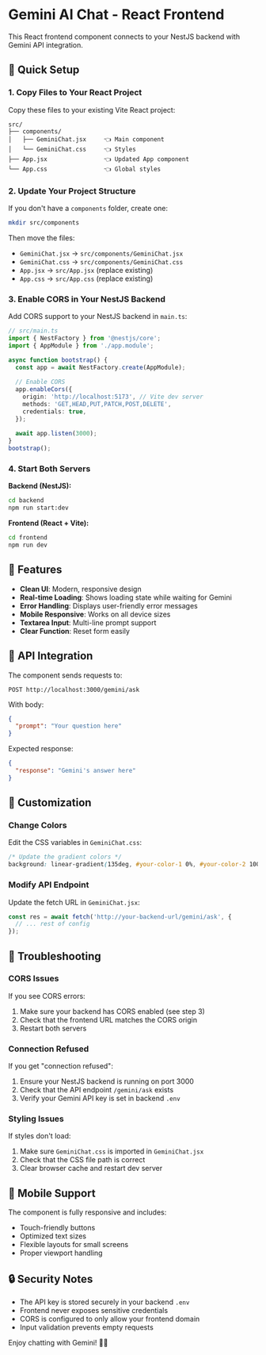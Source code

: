 # Gemini AI Chat - React Frontend

This React frontend component connects to your NestJS backend with Gemini API integration.

## 🚀 Quick Setup

### 1. **Copy Files to Your React Project**

Copy these files to your existing Vite React project:

```
src/
├── components/
│   ├── GeminiChat.jsx     👈 Main component
│   └── GeminiChat.css     👈 Styles
├── App.jsx                👈 Updated App component
└── App.css                👈 Global styles
```

### 2. **Update Your Project Structure**

If you don't have a `components` folder, create one:

```bash
mkdir src/components
```

Then move the files:
- `GeminiChat.jsx` → `src/components/GeminiChat.jsx`
- `GeminiChat.css` → `src/components/GeminiChat.css`
- `App.jsx` → `src/App.jsx` (replace existing)
- `App.css` → `src/App.css` (replace existing)

### 3. **Enable CORS in Your NestJS Backend**

Add CORS support to your NestJS backend in `main.ts`:

```typescript
// src/main.ts
import { NestFactory } from '@nestjs/core';
import { AppModule } from './app.module';

async function bootstrap() {
  const app = await NestFactory.create(AppModule);
  
  // Enable CORS
  app.enableCors({
    origin: 'http://localhost:5173', // Vite dev server
    methods: 'GET,HEAD,PUT,PATCH,POST,DELETE',
    credentials: true,
  });
  
  await app.listen(3000);
}
bootstrap();
```

### 4. **Start Both Servers**

**Backend (NestJS):**
```bash
cd backend
npm run start:dev
```

**Frontend (React + Vite):**
```bash
cd frontend
npm run dev
```

## 🎯 Features

- **Clean UI**: Modern, responsive design
- **Real-time Loading**: Shows loading state while waiting for Gemini
- **Error Handling**: Displays user-friendly error messages
- **Mobile Responsive**: Works on all device sizes
- **Textarea Input**: Multi-line prompt support
- **Clear Function**: Reset form easily

## 🔧 API Integration

The component sends requests to:
```
POST http://localhost:3000/gemini/ask
```

With body:
```json
{
  "prompt": "Your question here"
}
```

Expected response:
```json
{
  "response": "Gemini's answer here"
}
```

## 🎨 Customization

### Change Colors
Edit the CSS variables in `GeminiChat.css`:

```css
/* Update the gradient colors */
background: linear-gradient(135deg, #your-color-1 0%, #your-color-2 100%);
```

### Modify API Endpoint
Update the fetch URL in `GeminiChat.jsx`:

```javascript
const res = await fetch('http://your-backend-url/gemini/ask', {
  // ... rest of config
});
```

## 🐛 Troubleshooting

### CORS Issues
If you see CORS errors:
1. Make sure your backend has CORS enabled (see step 3)
2. Check that the frontend URL matches the CORS origin
3. Restart both servers

### Connection Refused
If you get "connection refused":
1. Ensure your NestJS backend is running on port 3000
2. Check that the API endpoint `/gemini/ask` exists
3. Verify your Gemini API key is set in backend `.env`

### Styling Issues
If styles don't load:
1. Make sure `GeminiChat.css` is imported in `GeminiChat.jsx`
2. Check that the CSS file path is correct
3. Clear browser cache and restart dev server

## 📱 Mobile Support

The component is fully responsive and includes:
- Touch-friendly buttons
- Optimized text sizes
- Flexible layouts for small screens
- Proper viewport handling

## 🔒 Security Notes

- The API key is stored securely in your backend `.env`
- Frontend never exposes sensitive credentials
- CORS is configured to only allow your frontend domain
- Input validation prevents empty requests

Enjoy chatting with Gemini! 🤖✨

